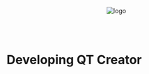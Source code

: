 <p align="center">
<img src = https://qt-blog-uploads.s3.amazonaws.com/wp-content/uploads/2016/05/TheQtCompany_logo_1200x630.png alt = "logo">
</p>

<br>
<br>

<h1> Developing QT Creator </h1>
